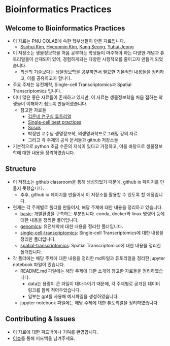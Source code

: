# Bioinformatics Practices

## Welcome to Bioinformatics Practices
- 이 자료는 PNU COLAB에 속한 학부생들이 만든 자료입니다.
    - [Ssohui Kim](https://github.com/ssohuiKim), [Hyeonmin Kim](https://github.com/khyeonm), [Kang Seong](https://github.com/be-garam), [Yuhui Jeong](https://github.com/JUH000)
- 이 저장소는 생물정보학을 처음 공부하는 학생들이 마주해야 하는 다양한 개념과 튜토리얼들이 산재되어 있어, 경험하게되는 다양한 시행착오를 줄이고자 만들게 되었습니다.
    - 최신의 기술보다는 생물정보학을 공부하면서 필요한 기본적인 내용들을 정리하고, 이를 공유하고자 합니다.
- 주요 주제는 유전체학, Single-cell Transcriptomics과 Spatial Transcriptomics 입니다. 
- 이미 많은 좋은 자료들이 존재하고 있지만, 이 자료는 생물정보학을 처음 접하는 학생들이 이해하기 쉽도록 만들어졌습니다.
    - 참고한 자료들
        - [김준네 연구실 튜토리얼](https://github.com/JunKimCNU/JunKimLabTutorial)
        - [Single-cell best practices](https://github.com/theislab/single-cell-best-practices?tab=readme-ov-file)
        - [Scsok](https://scsok.io/research/)
        - 박정빈 교수님 생명정보학, 의생명과학프로그래밍 강의 자료
        - 그리고 각 주제의 공식 문서들과 github 저장소들
- 기본적으로 python 초급 수준의 지식이 있다고 가정하고, 이를 바탕으로 생물정보학에 대한 내용을 정리하였습니다.

## Structure
- 이 저장소는 github classroom을 통해 생성되었기 때문에, github io 페이지를 만들지 못했습니다. 
    - 추후, github io 페이지를 만들어서 이 저장소를 활용할 수 있도록 할 예정입니다.
- 현재는 각 주제별로 폴더를 만들어서, 해당 주제에 대한 내용을 정리하고 있습니다.
    - [basic](https://github.com/2024-PNU-SW-StudyGroup/Group-05/tree/main/basic): 개발환경을 구축하는 부분입니다. conda, docker와 linux 명령어 등에 대한 내용을 정리한 폴더입니다.
    - [genomics](https://github.com/2024-PNU-SW-StudyGroup/Group-05/tree/main/genomics): 유전체학에 대한 내용을 정리한 폴더입니다.
    - [single-cell-transcriptomics](https://github.com/2024-PNU-SW-StudyGroup/Group-05/tree/main/single-cell-transcriptomics): Single-cell Transcriptomics에 대한 내용을 정리한 폴더입니다.
    - [spatial-transcriptomics](https://github.com/2024-PNU-SW-StudyGroup/Group-05/tree/main/spatial-transcriptomics): Spatial Transcriptomics에 대한 내용을 정리한 폴더입니다.
- 각 폴더에는 해당 주제에 대한 내용을 정리한 md파일과 튜토리얼을 정리한 jupyter notebook 파일이 있습니다.
    - README.md 파일에는 해당 주제에 대한 소개와 참고한 자료들을 정리하였습니다.
        - data는 용량이 큰 파일이 대다수이기 때문에, 각 주제별로 공개된 데이터 링크를 함께 적어두었습니다.
        - 일부는 gpt를 사용해 예시파일을 생성하였습니다.
    - jupyter notebook 파일에는 해당 주제에 대한 튜토리얼을 정리하였습니다.

## Contributing & Issues
- 이 자료에 대한 피드백이나 기여를 환영합니다.
- [이슈](https://github.com/2024-PNU-SW-StudyGroup/Group-05/issues)를 통해 피드백을 남겨주세요.